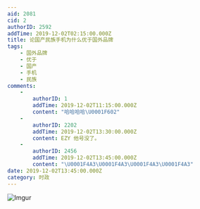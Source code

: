 ```yaml
---
aid: 2081
cid: 2
authorID: 2592
addTime: 2019-12-02T02:15:00.000Z
title: 论国产民族手机为什么优于国外品牌
tags:
    - 国外品牌
    - 优于
    - 国产
    - 手机
    - 民族
comments:
    -
        authorID: 1
        addTime: 2019-12-02T11:15:00.000Z
        content: "哈哈哈哈\U0001F602"
    -
        authorID: 2202
        addTime: 2019-12-02T13:30:00.000Z
        content: EZY 他号没了。
    -
        authorID: 2456
        addTime: 2019-12-02T13:45:00.000Z
        content: "\U0001F4A3\U0001F4A3\U0001F4A3\U0001F4A3"
date: 2019-12-02T13:45:00.000Z
category: 时政
---
```


![Imgur](https://i.imgur.com/llWhphh.jpg)
